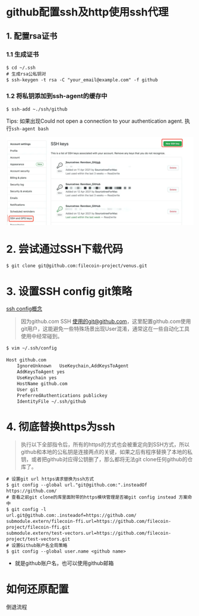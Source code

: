 # github配置ssh及http使用ssh代理
## 1. 配置rsa证书
### 1.1 生成证书
```
$ cd ~/.ssh
# 生成rsa公私钥对
$ ssh-keygen -t rsa -C "your_email@example.com" -f github
```
### 1.2 将私钥添加到ssh-agent的缓存中
```
$ ssh-add ~./ssh/github
```
Tips: 如果出现Could not open a connection to your authentication agent.
执行`ssh-agent bash`

![img.png](../img/githubssh.png)

# 2. 尝试通过SSH下载代码
```
$ git clone git@github.com:filecoin-project/venus.git
```
# 3. 设置SSH config git策略
[ssh config概念](https://man.openbsd.org/ssh_config)
> 因为github.com SSH 使用的git@github.com，这里配置github.com使用git用户，这能避免一些特殊场景出现User混淆，通常这在一些自动化工具使用中经常碰到。
```
$ vim ~/.ssh/config

Host github.com
    IgnoreUnknown   UseKeychain,AddKeysToAgent 
    AddKeysToAgent yes
    UseKeychain yes
    HostName github.com   
    User git
    PreferredAuthentications publickey
    IdentityFile ~/.ssh/github
```


# 4. 彻底替换https为ssh
>执行以下全部指令后，所有的https的方式也会被重定向到SSH方式，所以github和本地的公私钥是连接两点的关键，如果之后有程序替换了本地的私钥，或者把github对应得公钥删了，那么都将无法git clone任何github的仓库了。
```
# 设置git url https请求替换为ssh方式
$ git config --global url."git@github.com:".insteadOf https://github.com/
# 查看之前git clone的库里面附带的https模块管理是否被git config instead 方案命中
$ git config -l 
url.git@github.com:.insteadof=https://github.com/
submodule.extern/filecoin-ffi.url=https://github.com/filecoin-project/filecoin-ffi.git
submodule.extern/test-vectors.url=https://github.com/filecoin-project/test-vectors.git
# 设置Github账户名全局策略
$ git config --global user.name <github name>
```
- <github name>就是github账户名，也可以使用github邮箱

# 如何还原配置
倒退流程
